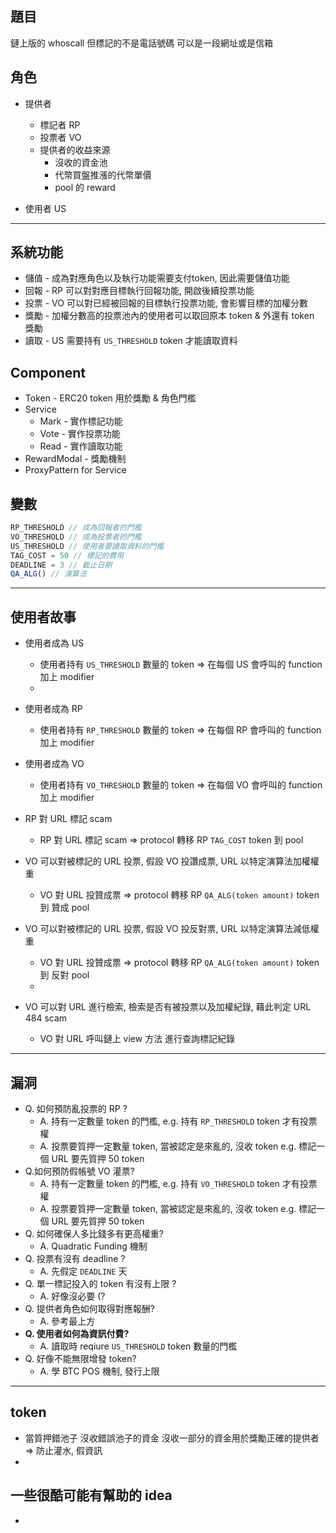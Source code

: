 ## 題目

鏈上版的 whoscall 但標記的不是電話號碼 可以是一段網址或是信箱

## 角色
- 提供者
  - 標記者 RP
  - 投票者 VO
  - 提供者的收益來源
    - 沒收的資金池
    - 代幣買盤推漲的代幣單價
    - pool 的 reward

- 使用者 US

---
## 系統功能
- 儲值 - 成為對應角色以及執行功能需要支付token, 因此需要儲值功能
- 回報 - RP 可以對對應目標執行回報功能, 開啟後續投票功能
- 投票 - VO 可以對已經被回報的目標執行投票功能, 會影響目標的加權分數
- 獎勵 - 加權分數高的投票池內的使用者可以取回原本 token & 外還有 token 獎勵
- 讀取 - US 需要持有 `US_THRESHOLD` token 才能讀取資料

## Component
- Token - ERC20 token 用於獎勵 & 角色門檻
- Service
  - Mark - 實作標記功能
  - Vote - 實作投票功能
  - Read - 實作讀取功能
- RewardModal - 獎勵機制
- ProxyPattern for Service


## 變數
```javascript
RP_THRESHOLD // 成為回報者的門檻
VO_THRESHOLD // 成為投票者的門檻
US_THRESHOLD // 使用者要讀取資料的門檻
TAG_COST = 50 // 標記的費用
DEADLINE = 3 // 截止日期
QA_ALG() // 演算法
```

---
## 使用者故事
- 使用者成為 US
  - 使用者持有 `US_THRESHOLD` 數量的 token => 在每個 US 會呼叫的 function 加上 modifier
  - 
- 使用者成為 RP
  - 使用者持有 `RP_THRESHOLD` 數量的 token => 在每個 RP 會呼叫的 function 加上 modifier

- 使用者成為 VO
  - 使用者持有 `VO_THRESHOLD` 數量的 token => 在每個 VO 會呼叫的 function 加上 modifier
  
- RP 對 URL 標記 scam
  - RP 對 URL 標記 scam => protocol 轉移 RP `TAG_COST` token 到 pool
  
- VO 可以對被標記的 URL 投票, 假設 VO 投讚成票, URL 以特定演算法加權權重
  - VO 對 URL 投贊成票 => protocol 轉移 RP `QA_ALG(token amount)` token 到 贊成 pool
  
- VO 可以對被標記的 URL 投票, 假設 VO 投反對票, URL 以特定演算法減低權重
  - VO 對 URL 投贊成票 => protocol 轉移 RP `QA_ALG(token amount)` token 到 反對 pool
  - 
- VO 可以對 URL 進行檢索, 檢索是否有被投票以及加權紀錄, 藉此判定 URL 484 scam
  - VO 對 URL 呼叫鏈上 view 方法 進行查詢標記紀錄

---
## 漏洞
- Q. 如何預防亂投票的 RP ?
  - A. 持有一定數量 token 的門檻, e.g. 持有 `RP_THRESHOLD` token 才有投票權
  - A. 投票要質押一定數量 token, 當被認定是來亂的, 沒收 token e.g. 標記一個 URL 要先質押 50 token
- Q.如何預防假帳號 VO 灌票?
  - A. 持有一定數量 token 的門檻, e.g. 持有 `VO_THRESHOLD` token 才有投票權
  - A. 投票要質押一定數量 token, 當被認定是來亂的, 沒收 token e.g. 標記一個 URL 要先質押 50 token
- Q. 如何確保人多比錢多有更高權重?
  - A. Quadratic Funding 機制
- Q. 投票有沒有 deadline ?
  - A. 先假定 `DEADLINE` 天
- Q. 單一標記投入的 token 有沒有上限 ?
  - A. 好像沒必要 (?
- Q. 提供者角色如何取得對應報酬?
  - A. 參考最上方
- **Q. 使用者如何為資訊付費?**
  - A. 讀取時 reqiure `US_THRESHOLD` token 數量的門檻
- Q. 好像不能無限增發 token?
  - A. 學 BTC POS 機制, 發行上限


---
## token
- 當質押錯池子 沒收錯誤池子的資金 沒收一部分的資金用於獎勵正確的提供者 => 防止灌水, 假資訊
- 

## 一些很酷可能有幫助的 idea
- 